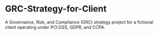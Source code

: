 # GRC-Strategy-for-Client
A Governance, Risk, and Compliance (GRC) strategy project for a fictional client operating under PCI DSS, GDPR, and CCPA.
